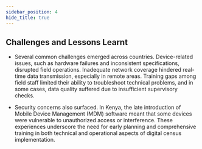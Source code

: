```yaml
---
sidebar_position: 4
hide_title: true
---
```



## Challenges and Lessons Learnt

- Several common challenges emerged across countries. Device-related issues, such as hardware failures and inconsistent specifications, disrupted field operations. Inadequate network coverage hindered real-time data transmission, especially in remote areas. Training gaps among field staff limited their ability to troubleshoot technical problems, and in some cases, data quality suffered due to insufficient supervisory checks.

- Security concerns also surfaced. In Kenya, the late introduction of Mobile Device Management (MDM) software meant that some devices were vulnerable to unauthorized access or interference. These experiences underscore the need for early planning and comprehensive training in both technical and operational aspects of digital census implementation.